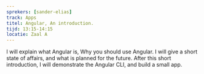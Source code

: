 ```yaml
---
sprekers: [sander-elias]
track: Apps
titel: Angular, An introduction. 
tijd: 13:15-14:15
locatie: Zaal A
---
```

I will explain what Angular is, Why you should use Angular. I will give a short state of affairs, and what is planned for the future.
After this short introduction, I will demonstrate the Angular CLI, and build a small app.
